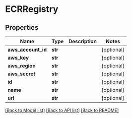 # ECRRegistry

## Properties
Name | Type | Description | Notes
------------ | ------------- | ------------- | -------------
**aws_account_id** | **str** |  | [optional] 
**aws_key** | **str** |  | [optional] 
**aws_region** | **str** |  | [optional] 
**aws_secret** | **str** |  | [optional] 
**id** | **str** |  | [optional] 
**name** | **str** |  | [optional] 
**uri** | **str** |  | [optional] 

[[Back to Model list]](../README.md#documentation-for-models) [[Back to API list]](../README.md#documentation-for-api-endpoints) [[Back to README]](../README.md)


